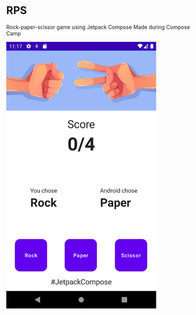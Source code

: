 # RPS
Rock-paper-scissor game using Jetpack Compose
Made during Compose Camp

<img src="https://github.com/mshivam019/RPC/blob/master/screenshot.png" width="400">
